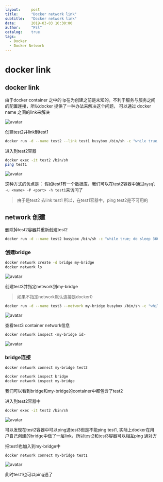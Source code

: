 ```yaml
---
layout:     post
title:      "Docker network link"
subtitle:   "Docker network link"
date:       2019-03-03 10:30:00
author:     "Psl"
catalog:    true
tags:
  - Docker
  - Docker Network
---
```


# docker link

## docker link

由于docker container 之中的 ip在为创建之前是未知的，不利于服务与服务之间的配置连接，所以docker 提供了一种办法来解决这个问题，
可以通过 docker name 之间的link来解决

![avatar](/img/in-post/2019-03-03/11.png)

创建test2并link到test1

```bash
docker run -d --name test2 --link test1 busybox /bin/sh -c "while true; do sleep 3600; done"
```

进入到test2容器

```bash
docker exec -it test2 /bin/sh
ping test1
```
![avatar](/img/in-post/2019-03-03/12.png)

这种方式的优点是：
假如test1有一个数据库，我们可以在test2容器中通过```mysql -u <name> -P <port> -h test1```来访问了

> 由于是test2 去link test1 所以，在test1容器中，ping test2是不可用的

## network 创建

删除掉test2容器并重新创建test2

```bash
docker run -d --name test2 busybox /bin/sh -c "while true; do sleep 3600; done"
```

### 创建bridge

```bash
docker network create -d bridge my-bridge
docker network ls
```

![avatar](/img/in-post/2019-03-03/13.png)

创建test3并指定network到my-bridge
> 如果不指定network默认连接是docker0

```bash
docker run -d --name test3 --network my-bridge busybox /bin/sh -c "while true; do sleep 3600; done"
```

![avatar](/img/in-post/2019-03-03/14.png)


查看test3 container network信息

```bash
docker network inspect <my-bridge id>
```

![avatar](/img/in-post/2019-03-03/15.png)

### bridge连接

```bash
docker network connect my-bridge test2
```

```bash
docker network inspect bridge
docker network inspect my-bridge
```

我们可以看到bridge和my-bridge的container中都包含了test2

进入到test2容器中
```bash
docker exec -it test2 /bin/sh
```
![avatar](/img/in-post/2019-03-03/16.png)

可以发现在test2容器中可以ping通test3但是不能ping test1, 实际上docker在用户自己创建的bridge中做了一层link，所以test2和test3容器可以相互ping 通对方

把test1也加入到my-bridge中
```bash
docker network connect my-bridge test1
```
![avatar](/img/in-post/2019-03-03/17.png)

此时test1也可以ping通了
